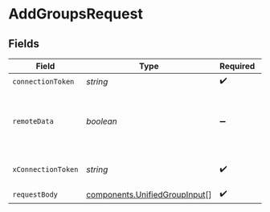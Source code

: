 # AddGroupsRequest


## Fields

| Field                                                                          | Type                                                                           | Required                                                                       | Description                                                                    |
| ------------------------------------------------------------------------------ | ------------------------------------------------------------------------------ | ------------------------------------------------------------------------------ | ------------------------------------------------------------------------------ |
| `connectionToken`                                                              | *string*                                                                       | :heavy_check_mark:                                                             | N/A                                                                            |
| `remoteData`                                                                   | *boolean*                                                                      | :heavy_minus_sign:                                                             | Set to true to include data from the original Hris software.                   |
| `xConnectionToken`                                                             | *string*                                                                       | :heavy_check_mark:                                                             | The connection token                                                           |
| `requestBody`                                                                  | [components.UnifiedGroupInput](../../models/components/unifiedgroupinput.md)[] | :heavy_check_mark:                                                             | N/A                                                                            |